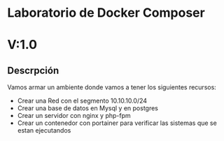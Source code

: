 # Laboratorio de Docker Composer
# V:1.0
## Descrpción 
Vamos armar un ambiente donde vamos a tener los siguientes recursos:
- Crear una Red con el segmento 10.10.10.0/24
- Crear una base de datos en Mysql y en postgres
- Crear un servidor con nginx y php-fpm
- Crear un contenedor con portainer para verificar las sistemas que se estan ejecutandos
